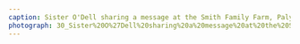```yaml
---
caption: Sister O'Dell sharing a message at the Smith Family Farm, Palymra, NY, 2019
photograph: 30_Sister%20O%27Dell%20sharing%20a%20message%20at%20the%20Smith%20Family%20Farm%2C%20Palymra%2C%20NY%2C%202019.jpg
---
```

